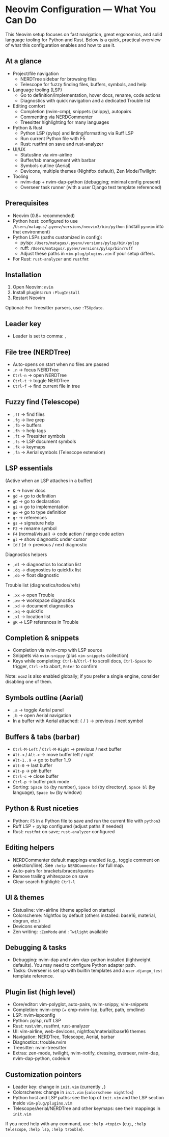 # Neovim Configuration — What You Can Do

This Neovim setup focuses on fast navigation, great ergonomics, and solid language tooling for Python and Rust. Below is a quick, practical overview of what this configuration enables and how to use it.

## At a glance
- Project/file navigation
  - NERDTree sidebar for browsing files
  - Telescope for fuzzy finding files, buffers, symbols, and help
- Language tooling (LSP)
  - Go to definition/implementation, hover docs, rename, code actions
  - Diagnostics with quick navigation and a dedicated Trouble list
- Editing comfort
  - Completion (nvim-cmp), snippets (snippy), autopairs
  - Commenting via NERDCommenter
  - Treesitter highlighting for many languages
- Python & Rust
  - Python LSP (pylsp) and linting/formatting via Ruff LSP
  - Run current Python file with F5
  - Rust: rustfmt on save and rust-analyzer
- UI/UX
  - Statusline via vim-airline
  - Buffer/tab management with barbar
  - Symbols outline (Aerial)
  - Devicons, multiple themes (Nightfox default), Zen Mode/Twilight
- Tooling
  - nvim-dap + nvim-dap-python (debugging; minimal config present)
  - Overseer task runner (with a user Django test template referenced)

## Prerequisites
- Neovim (0.8+ recommended)
- Python host: configured to use `/Users/matagus/.pyenv/versions/neovim3/bin/python` (install `pynvim` into that environment)
- Python LSPs (paths customized in config):
  - pylsp: `/Users/matagus/.pyenv/versions/pylsp/bin/pylsp`
  - ruff: `/Users/matagus/.pyenv/versions/pylsp/bin/ruff`
  - Adjust these paths in `vim-plug/plugins.vim` if your setup differs.
- For Rust: `rust-analyzer` and `rustfmt`

## Installation
1. Open Neovim: `nvim`
2. Install plugins: run `:PlugInstall`
3. Restart Neovim

Optional: For Treesitter parsers, use `:TSUpdate`.

## Leader key
- Leader is set to comma: `,`

## File tree (NERDTree)
- Auto-opens on start when no files are passed
- `,n` → focus NERDTree
- `Ctrl-n` → open NERDTree
- `Ctrl-t` → toggle NERDTree
- `Ctrl-f` → find current file in tree

## Fuzzy find (Telescope)
- `,ff` → find files
- `,fg` → live grep
- `,fb` → buffers
- `,fh` → help tags
- `,ft` → Treesitter symbols
- `,fs` → LSP document symbols
- `,fk` → keymaps
- `,fa` → Aerial symbols (Telescope extension)

## LSP essentials
(Active when an LSP attaches in a buffer)
- `K` → hover docs
- `gd` → go to definition
- `gD` → go to declaration
- `gi` → go to implementation
- `go` → go to type definition
- `gr` → references
- `gs` → signature help
- `F2` → rename symbol
- `F4` (normal/visual) → code action / range code action
- `gl` → show diagnostic under cursor
- `[d` / `]d` → previous / next diagnostic

Diagnostics helpers
- `,dl` → diagnostics to location list
- `,dq` → diagnostics to quickfix list
- `,do` → float diagnostic

Trouble list (diagnostics/todos/refs)
- `,xx` → open Trouble
- `,xw` → workspace diagnostics
- `,xd` → document diagnostics
- `,xq` → quickfix
- `,xl` → location list
- `gR` → LSP references in Trouble

## Completion & snippets
- Completion via nvim-cmp with LSP source
- Snippets via `nvim-snippy` (plus `vim-snippets` collection)
- Keys while completing: `Ctrl-b`/`Ctrl-f` to scroll docs, `Ctrl-Space` to trigger, `Ctrl-e` to abort, `Enter` to confirm

Note: `ncm2` is also enabled globally; if you prefer a single engine, consider disabling one of them.

## Symbols outline (Aerial)
- `,a` → toggle Aerial panel
- `,b` → open Aerial navigation
- In a buffer with Aerial attached: `{` / `}` → previous / next symbol

## Buffers & tabs (barbar)
- `Ctrl-M-Left` / `Ctrl-M-Right` → previous / next buffer
- `Alt-<` / `Alt->` → move buffer left / right
- `Alt-1..9` → go to buffer 1..9
- `Alt-0` → last buffer
- `Alt-p` → pin buffer
- `Ctrl-c` → close buffer
- `Ctrl-p` → buffer pick mode
- Sorting: `Space bb` (by number), `Space bd` (by directory), `Space bl` (by language), `Space bw` (by window)

## Python & Rust niceties
- Python: `F5` in a Python file to save and run the current file with `python3`
- Ruff LSP + pylsp configured (adjust paths if needed)
- Rust: `rustfmt` on save; `rust-analyzer` configured

## Editing helpers
- NERDCommenter default mappings enabled (e.g., toggle comment on selection/line). See `:help NERDCommenter` for full map.
- Auto-pairs for brackets/braces/quotes
- Remove trailing whitespace on save
- Clear search highlight: `Ctrl-l`

## UI & themes
- Statusline: vim-airline (theme applied on startup)
- Colorscheme: Nightfox by default (others installed: base16, material, dogrun, etc.)
- Devicons enabled
- Zen writing: `:ZenMode` and `:Twilight` available

## Debugging & tasks
- Debugging: nvim-dap and nvim-dap-python installed (lightweight defaults). You may need to configure Python adapter path.
- Tasks: Overseer is set up with builtin templates and a `user.django_test` template reference.

## Plugin list (high level)
- Core/editor: vim-polyglot, auto-pairs, nvim-snippy, vim-snippets
- Completion: nvim-cmp (+ cmp-nvim-lsp, buffer, path, cmdline)
- LSP: nvim-lspconfig
- Python: pylsp, ruff LSP
- Rust: rust.vim, rustfmt, rust-analyzer
- UI: vim-airline, web-devicons, nightfox/material/base16 themes
- Navigation: NERDTree, Telescope, Aerial, barbar
- Diagnostics: trouble.nvim
- Treesitter: nvim-treesitter
- Extras: zen-mode, twilight, nvim-notify, dressing, overseer, nvim-dap, nvim-dap-python, codeium

## Customization pointers
- Leader key: change in `init.vim` (currently `,`)
- Colorscheme: change in `init.vim` (`colorscheme nightfox`)
- Python host and LSP paths: see the top of `init.vim` and the LSP section inside `vim-plug/plugins.vim`
- Telescope/Aerial/NERDTree and other keymaps: see their mappings in `init.vim`

If you need help with any command, use `:help <topic>` (e.g., `:help telescope`, `:help lsp`, `:help trouble`).

